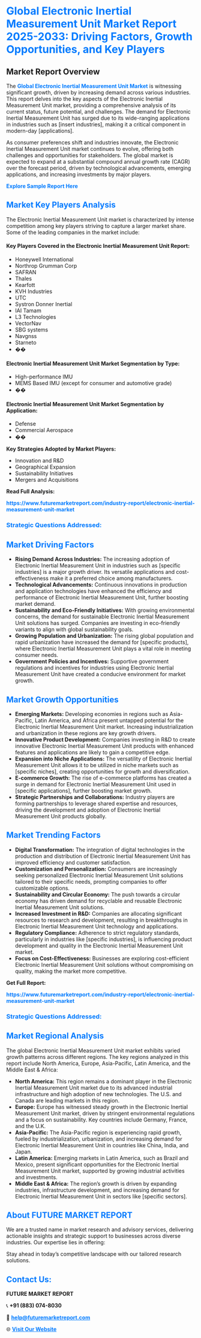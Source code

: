 <h1 style="color: #007BFF;">Global Electronic Inertial Measurement Unit Market Report 2025-2033: Driving Factors, Growth Opportunities, and Key Players</h1>

<section id="overview">
<h2>Market Report Overview</h2>
<p>The <a href="https://www.futuremarketreport.com/industry-report/electronic-inertial-measurement-unit-market" style="color: #007BFF; text-decoration: none;"><strong>Global Electronic Inertial Measurement Unit Market</strong></a> is witnessing significant growth, driven by increasing demand across various industries. This report delves into the key aspects of the Electronic Inertial Measurement Unit market, providing a comprehensive analysis of its current status, future potential, and challenges. The demand for Electronic Inertial Measurement Unit has surged due to its wide-ranging applications in industries such as [insert industries], making it a critical component in modern-day [applications].</p>
<p>As consumer preferences shift and industries innovate, the Electronic Inertial Measurement Unit market continues to evolve, offering both challenges and opportunities for stakeholders. The global market is expected to expand at a substantial compound annual growth rate (CAGR) over the forecast period, driven by technological advancements, emerging applications, and increasing investments by major players.</p>
</section>

<section id="overview">
<p><a href="https://www.futuremarketreport.com/request-sample/reportId=117368" style="color: #007BFF; text-decoration: none;"><strong>Explore Sample Report Here</strong></a></p>
</section>

<section id="key-players">
<h2 style="color: #007BFF;">Market Key Players Analysis</h2>
<p>The Electronic Inertial Measurement Unit market is characterized by intense competition among key players striving to capture a larger market share. Some of the leading companies in the market include:</p>
<h4>Key Players Covered in the Electronic Inertial Measurement Unit Report:</h4>
<ul><li>Honeywell International</li><li>Northrop Grumman Corp</li><li>SAFRAN</li><li>Thales</li><li>Kearfott</li><li>KVH Industries</li><li>UTC</li><li>Systron Donner Inertial</li><li>IAI Tamam</li><li>L3 Technologies</li><li>VectorNav</li><li>SBG systems</li><li>Navgnss</li><li>Starneto</li><li>��</li></ul>
<h4>Electronic Inertial Measurement Unit Market Segmentation by Type:</h4>
<ul><li>High-performance IMU</li><li>MEMS Based IMU (except for consumer and automotive grade)</li><li>��</li></ul>

<h4>Electronic Inertial Measurement Unit Market Segmentation by Application:</h4>
<ul><li>Defense</li><li>Commercial Aerospace</li><li>��</li></ul>
<p><strong>Key Strategies Adopted by Market Players:</strong></p>
<ul>
<li>Innovation and R&D</li>
<li>Geographical Expansion</li>
<li>Sustainability Initiatives</li>
<li>Mergers and Acquisitions</li>
</ul>
</section>

<section>
<p><strong>Read Full Analysis: </strong></p><a href="https://www.futuremarketreport.com/industry-report/electronic-inertial-measurement-unit-market" style="color: #007BFF; text-decoration: none;"><strong>https://www.futuremarketreport.com/industry-report/electronic-inertial-measurement-unit-market</strong></a>
<h3 style="color: #007BFF;">Strategic Questions Addressed:</h3>
</section>

<section id="driving-factors">
<h2 style="color: #007BFF;">Market Driving Factors</h2>
<ul>
<li><strong>Rising Demand Across Industries:</strong> The increasing adoption of Electronic Inertial Measurement Unit in industries such as [specific industries] is a major growth driver. Its versatile applications and cost-effectiveness make it a preferred choice among manufacturers.</li>
<li><strong>Technological Advancements:</strong> Continuous innovations in production and application technologies have enhanced the efficiency and performance of Electronic Inertial Measurement Unit, further boosting market demand.</li>
<li><strong>Sustainability and Eco-Friendly Initiatives:</strong> With growing environmental concerns, the demand for sustainable Electronic Inertial Measurement Unit solutions has surged. Companies are investing in eco-friendly variants to align with global sustainability goals.</li>
<li><strong>Growing Population and Urbanization:</strong> The rising global population and rapid urbanization have increased the demand for [specific products], where Electronic Inertial Measurement Unit plays a vital role in meeting consumer needs.</li>
<li><strong>Government Policies and Incentives:</strong> Supportive government regulations and incentives for industries using Electronic Inertial Measurement Unit have created a conducive environment for market growth.</li>
</ul>
</section>

<section id="growth-opportunities">
<h2 style="color: #007BFF;">Market Growth Opportunities</h2>
<ul>
<li><strong>Emerging Markets:</strong> Developing economies in regions such as Asia-Pacific, Latin America, and Africa present untapped potential for the Electronic Inertial Measurement Unit market. Increasing industrialization and urbanization in these regions are key growth drivers.</li>
<li><strong>Innovative Product Development:</strong> Companies investing in R&D to create innovative Electronic Inertial Measurement Unit products with enhanced features and applications are likely to gain a competitive edge.</li>
<li><strong>Expansion into Niche Applications:</strong> The versatility of Electronic Inertial Measurement Unit allows it to be utilized in niche markets such as [specific niches], creating opportunities for growth and diversification.</li>
<li><strong>E-commerce Growth:</strong> The rise of e-commerce platforms has created a surge in demand for Electronic Inertial Measurement Unit used in [specific applications], further boosting market growth.</li>
<li><strong>Strategic Partnerships and Collaborations:</strong> Industry players are forming partnerships to leverage shared expertise and resources, driving the development and adoption of Electronic Inertial Measurement Unit products globally.</li>
</ul>
</section>

<section id="trending-factors">
<h2 style="color: #007BFF;">Market Trending Factors</h2>
<ul>
<li><strong>Digital Transformation:</strong> The integration of digital technologies in the production and distribution of Electronic Inertial Measurement Unit has improved efficiency and customer satisfaction.</li>
<li><strong>Customization and Personalization:</strong> Consumers are increasingly seeking personalized Electronic Inertial Measurement Unit solutions tailored to their specific needs, prompting companies to offer customizable options.</li>
<li><strong>Sustainability and Circular Economy:</strong> The push towards a circular economy has driven demand for recyclable and reusable Electronic Inertial Measurement Unit solutions.</li>
<li><strong>Increased Investment in R&D:</strong> Companies are allocating significant resources to research and development, resulting in breakthroughs in Electronic Inertial Measurement Unit technology and applications.</li>
<li><strong>Regulatory Compliance:</strong> Adherence to strict regulatory standards, particularly in industries like [specific industries], is influencing product development and quality in the Electronic Inertial Measurement Unit market.</li>
<li><strong>Focus on Cost-Effectiveness:</strong> Businesses are exploring cost-efficient Electronic Inertial Measurement Unit solutions without compromising on quality, making the market more competitive.</li>
</ul>
</section>

<section>
<p><strong>Get Full Report: </strong></p><a href="https://www.futuremarketreport.com/industry-report/electronic-inertial-measurement-unit-market" style="color: #007BFF; text-decoration: none;"><strong>https://www.futuremarketreport.com/industry-report/electronic-inertial-measurement-unit-market</strong></a>
<h3 style="color: #007BFF;">Strategic Questions Addressed:</h3>
</section>


<section id="regional-analysis">
<h2 style="color: #007BFF;">Market Regional Analysis</h2>
<p>The global Electronic Inertial Measurement Unit market exhibits varied growth patterns across different regions. The key regions analyzed in this report include North America, Europe, Asia-Pacific, Latin America, and the Middle East & Africa:</p>
<ul>
<li><strong>North America:</strong> This region remains a dominant player in the Electronic Inertial Measurement Unit market due to its advanced industrial infrastructure and high adoption of new technologies. The U.S. and Canada are leading markets in this region.</li>
<li><strong>Europe:</strong> Europe has witnessed steady growth in the Electronic Inertial Measurement Unit market, driven by stringent environmental regulations and a focus on sustainability. Key countries include Germany, France, and the U.K.</li>
<li><strong>Asia-Pacific:</strong> The Asia-Pacific region is experiencing rapid growth, fueled by industrialization, urbanization, and increasing demand for Electronic Inertial Measurement Unit in countries like China, India, and Japan.</li>
<li><strong>Latin America:</strong> Emerging markets in Latin America, such as Brazil and Mexico, present significant opportunities for the Electronic Inertial Measurement Unit market, supported by growing industrial activities and investments.</li>
<li><strong>Middle East & Africa:</strong> The region’s growth is driven by expanding industries, infrastructure development, and increasing demand for Electronic Inertial Measurement Unit in sectors like [specific sectors].</li>
</ul>
</section>

<footer>
<h2 style="color: #007BFF;">About FUTURE MARKET REPORT</h2>
<p>We are a trusted name in market research and advisory services, delivering actionable insights and strategic support to businesses across diverse industries. Our expertise lies in offering:</p>

<p>Stay ahead in today’s competitive landscape with our tailored research solutions.</p>

<h2 style="color: #007BFF;">Contact Us:</h2>
<p><strong>FUTURE MARKET REPORT</strong></p>
<p>📞 <strong>+91 (883) 074-8030</strong></p>
<p>📧 <strong><a href="mailto:help@futuremarketreport.com" style="color: #007BFF;">help@futuremarketreport.com</a></strong></p>
<p>🌐 <strong><a href="https://www.futuremarketreport.com/" style="color: #007BFF;">Visit Our Website</a></strong></p>
</footer>